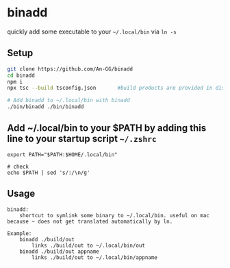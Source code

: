 # binadd
    
quickly add some executable to your `~/.local/bin` via `ln -s`

## Setup

```bash
git clone https://github.com/An-GG/binadd
cd binadd
npm i
npx tsc --build tsconfig.json       #build products are provided in dist/ so this is optional

# Add binadd to ~/.local/bin with binadd
./bin/binadd ./bin/binadd
```

## Add ~/.local/bin to your $PATH by adding this line to your startup script `~/.zshrc`

```
export PATH="$PATH:$HOME/.local/bin"

# check
echo $PATH | sed 's/:/\n/g'
```

## Usage
```
binadd: 
    shortcut to symlink some binary to ~/.local/bin. useful on mac because ~ does not get translated automatically by ln.

Example:
    binadd ./build/out
        links ./build/out to ~/.local/bin/out
    binadd ./build/out appname
        links ./build/out to ~/.local/bin/appname
```
